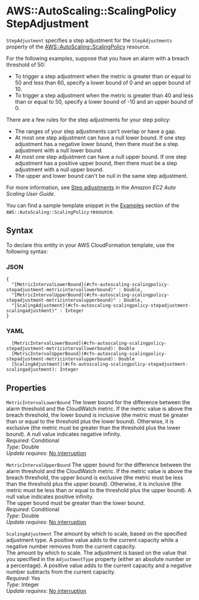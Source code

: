 # AWS::AutoScaling::ScalingPolicy StepAdjustment<a name="aws-properties-autoscaling-scalingpolicy-stepadjustment"></a>

`StepAdjustment` specifies a step adjustment for the `StepAdjustments` property of the [AWS::AutoScaling::ScalingPolicy](https://docs.aws.amazon.com/AWSCloudFormation/latest/UserGuide/aws-properties-as-policy.html) resource\.

For the following examples, suppose that you have an alarm with a breach threshold of 50:

- To trigger a step adjustment when the metric is greater than or equal to 50 and less than 60, specify a lower bound of 0 and an upper bound of 10\.
- To trigger a step adjustment when the metric is greater than 40 and less than or equal to 50, specify a lower bound of \-10 and an upper bound of 0\.

There are a few rules for the step adjustments for your step policy:

- The ranges of your step adjustments can't overlap or have a gap\.
- At most one step adjustment can have a null lower bound\. If one step adjustment has a negative lower bound, then there must be a step adjustment with a null lower bound\.
- At most one step adjustment can have a null upper bound\. If one step adjustment has a positive upper bound, then there must be a step adjustment with a null upper bound\.
- The upper and lower bound can't be null in the same step adjustment\.

For more information, see [Step adjustments](https://docs.aws.amazon.com/autoscaling/ec2/userguide/as-scaling-simple-step.html#as-scaling-steps) in the _Amazon EC2 Auto Scaling User Guide_\.

You can find a sample template snippet in the [Examples](https://docs.aws.amazon.com/AWSCloudFormation/latest/UserGuide/aws-properties-as-policy.html#aws-properties-as-policy--examples) section of the `AWS::AutoScaling::ScalingPolicy` resource\.

## Syntax<a name="aws-properties-autoscaling-scalingpolicy-stepadjustment-syntax"></a>

To declare this entity in your AWS CloudFormation template, use the following syntax:

### JSON<a name="aws-properties-autoscaling-scalingpolicy-stepadjustment-syntax.json"></a>

```
{
  "[MetricIntervalLowerBound](#cfn-autoscaling-scalingpolicy-stepadjustment-metricintervallowerbound)" : Double,
  "[MetricIntervalUpperBound](#cfn-autoscaling-scalingpolicy-stepadjustment-metricintervalupperbound)" : Double,
  "[ScalingAdjustment](#cfn-autoscaling-scalingpolicy-stepadjustment-scalingadjustment)" : Integer
}
```

### YAML<a name="aws-properties-autoscaling-scalingpolicy-stepadjustment-syntax.yaml"></a>

```
  [MetricIntervalLowerBound](#cfn-autoscaling-scalingpolicy-stepadjustment-metricintervallowerbound): Double
  [MetricIntervalUpperBound](#cfn-autoscaling-scalingpolicy-stepadjustment-metricintervalupperbound): Double
  [ScalingAdjustment](#cfn-autoscaling-scalingpolicy-stepadjustment-scalingadjustment): Integer
```

## Properties<a name="aws-properties-autoscaling-scalingpolicy-stepadjustment-properties"></a>

`MetricIntervalLowerBound` <a name="cfn-autoscaling-scalingpolicy-stepadjustment-metricintervallowerbound"></a>
The lower bound for the difference between the alarm threshold and the CloudWatch metric\. If the metric value is above the breach threshold, the lower bound is inclusive \(the metric must be greater than or equal to the threshold plus the lower bound\)\. Otherwise, it is exclusive \(the metric must be greater than the threshold plus the lower bound\)\. A null value indicates negative infinity\.  
_Required_: Conditional  
_Type_: Double  
_Update requires_: [No interruption](https://docs.aws.amazon.com/AWSCloudFormation/latest/UserGuide/using-cfn-updating-stacks-update-behaviors.html#update-no-interrupt)

`MetricIntervalUpperBound` <a name="cfn-autoscaling-scalingpolicy-stepadjustment-metricintervalupperbound"></a>
The upper bound for the difference between the alarm threshold and the CloudWatch metric\. If the metric value is above the breach threshold, the upper bound is exclusive \(the metric must be less than the threshold plus the upper bound\)\. Otherwise, it is inclusive \(the metric must be less than or equal to the threshold plus the upper bound\)\. A null value indicates positive infinity\.  
The upper bound must be greater than the lower bound\.  
_Required_: Conditional  
_Type_: Double  
_Update requires_: [No interruption](https://docs.aws.amazon.com/AWSCloudFormation/latest/UserGuide/using-cfn-updating-stacks-update-behaviors.html#update-no-interrupt)

`ScalingAdjustment` <a name="cfn-autoscaling-scalingpolicy-stepadjustment-scalingadjustment"></a>
The amount by which to scale, based on the specified adjustment type\. A positive value adds to the current capacity while a negative number removes from the current capacity\.  
The amount by which to scale\. The adjustment is based on the value that you specified in the `AdjustmentType` property \(either an absolute number or a percentage\)\. A positive value adds to the current capacity and a negative number subtracts from the current capacity\.  
_Required_: Yes  
_Type_: Integer  
_Update requires_: [No interruption](https://docs.aws.amazon.com/AWSCloudFormation/latest/UserGuide/using-cfn-updating-stacks-update-behaviors.html#update-no-interrupt)
